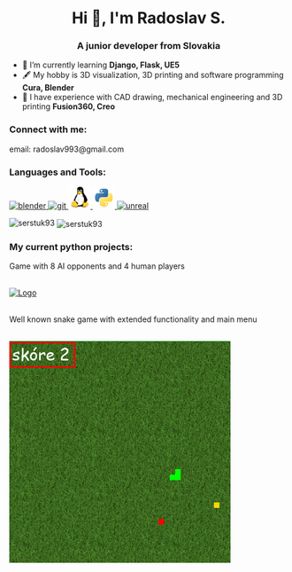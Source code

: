 <h1 align="center">Hi 👋, I'm Radoslav S.</h1>
<h3 align="center">A junior developer from Slovakia</h3>

- 🌱 I’m currently learning **Django, Flask, UE5**
- 🖋 My hobby is 3D visualization, 3D printing and software programming **Cura, Blender**
- 🤖 I have experience with CAD drawing, mechanical engineering and 3D printing **Fusion360, Creo**


<h3 align="left">Connect with me:</h3>
<p align="left">
email: radoslav993@gmail.com
</p>


<h3 align="left">Languages and Tools:</h3>
<p align="left"> <a href="https://www.blender.org/" target="_blank" rel="noreferrer"> <img src="https://download.blender.org/branding/community/blender_community_badge_white.svg" alt="blender" width="40" height="40"/> </a> <a href="https://git-scm.com/" target="_blank" rel="noreferrer"> <img src="https://www.vectorlogo.zone/logos/git-scm/git-scm-icon.svg" alt="git" width="40" height="40"/> </a> <a href="https://www.linux.org/" target="_blank" rel="noreferrer"> <img src="https://raw.githubusercontent.com/devicons/devicon/master/icons/linux/linux-original.svg" alt="linux" width="40" height="40"/> </a> <a href="https://www.python.org" target="_blank" rel="noreferrer"> <img src="https://raw.githubusercontent.com/devicons/devicon/master/icons/python/python-original.svg" alt="python" width="40" height="40"/> </a> <a href="https://unrealengine.com/" target="_blank" rel="noreferrer"> <img src="https://raw.githubusercontent.com/kenangundogan/fontisto/036b7eca71aab1bef8e6a0518f7329f13ed62f6b/icons/svg/brand/unreal-engine.svg" alt="unreal" width="40" height="40"/> </a> </p>

<p><img align="left" src="https://github-readme-stats.vercel.app/api/top-langs?username=serstuk93&show_icons=true&locale=en&layout=compact" alt="serstuk93" /></p>

<p>&nbsp;<img align="center" src="https://github-readme-stats.vercel.app/api?username=serstuk93&show_icons=true&locale=en" alt="serstuk93" /></p>


<h3 align="left">My current python projects:</h3>
<p align="left">
  
Game with 8 AI opponents and 4 human players
</p>
<br />
<div align="left">
  <a href="https://github.com/serstuk93/Hopy">
    <img src="Screenshots/gameplay.png" alt="Logo" width="700" height="350">
  </a>
</div>
<br />


Well known snake game with extended functionality and main menu
</p>
<br />
<div align="left">
  <a href="https://github.com/serstuk93/serstuk93">
    <img src="hadik.png" alt="Logo" width="400" height="400">
  </a>
</div>
<br />

